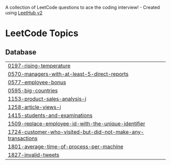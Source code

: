 A collection of LeetCode questions to ace the coding interview! - Created using [LeetHub v2](https://github.com/arunbhardwaj/LeetHub-2.0)
<!---LeetCode Topics Start-->
# LeetCode Topics
## Database
|  |
| ------- |
| [0197-rising-temperature](https://github.com/Asutosh-R/Leet-Code-SQL/tree/master/0197-rising-temperature) |
| [0570-managers-with-at-least-5-direct-reports](https://github.com/Asutosh-R/Leet-Code-SQL/tree/master/0570-managers-with-at-least-5-direct-reports) |
| [0577-employee-bonus](https://github.com/Asutosh-R/Leet-Code-SQL/tree/master/0577-employee-bonus) |
| [0595-big-countries](https://github.com/Asutosh-R/Leet-Code-SQL/tree/master/0595-big-countries) |
| [1153-product-sales-analysis-i](https://github.com/Asutosh-R/Leet-Code-SQL/tree/master/1153-product-sales-analysis-i) |
| [1258-article-views-i](https://github.com/Asutosh-R/Leet-Code-SQL/tree/master/1258-article-views-i) |
| [1415-students-and-examinations](https://github.com/Asutosh-R/Leet-Code-SQL/tree/master/1415-students-and-examinations) |
| [1509-replace-employee-id-with-the-unique-identifier](https://github.com/Asutosh-R/Leet-Code-SQL/tree/master/1509-replace-employee-id-with-the-unique-identifier) |
| [1724-customer-who-visited-but-did-not-make-any-transactions](https://github.com/Asutosh-R/Leet-Code-SQL/tree/master/1724-customer-who-visited-but-did-not-make-any-transactions) |
| [1801-average-time-of-process-per-machine](https://github.com/Asutosh-R/Leet-Code-SQL/tree/master/1801-average-time-of-process-per-machine) |
| [1827-invalid-tweets](https://github.com/Asutosh-R/Leet-Code-SQL/tree/master/1827-invalid-tweets) |
<!---LeetCode Topics End-->